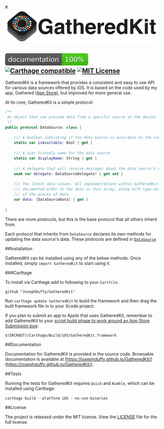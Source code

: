 #![GatheredKit](img/banner.png)

[![Documentation](https://github.com/JosephDuffy/GatheredKit/raw/master/docs/badge.svg)](https://josephduffy.github.io/GatheredKit/) [![Carthage compatible](https://img.shields.io/badge/Carthage-compatible-4BC51D.svg?style=flat)](https://github.com/Carthage/Carthage) [![MIT License](https://img.shields.io/badge/License-MIT-4BC51D.svg?style=flat)](https://github.com/josephduffy/GatheredKit/blob/master/LICENSE)
--

GatheredKit is a framework that provides a consistent and easy to use API for various data sources offered by iOS. It is based on the code used by my app, Gathered ([App Store](https://itunes.apple.com/us/app/apple-store/id929726748?mt=8)), but improved for more general use.

At its core, GatheredKit is a simple protocol:

```swift
/**
 An object that can provide data from a specific source on the device
 */
public protocol DataSource: class {

    /// A boolean indicating if the data source is available on the current device
    static var isAvailable: Bool { get }

    /// A user-friendly name for the data source
    static var displayName: String { get }

    /// A delegate that will receive messages about the data source's data
    weak var delegate: DataSourceDelegate? { get set }

    /// The latest data values. All implementations within GatheredKit have a consistent and
    /// documented order to the data in this array, along with type-safe properties for each
    /// of the pieces of data
    var data: [DataSourceData] { get }

}
```

There are more protocols, but this is the base protocol that all others inherit from.

Each protocol that inherits from `DataSource` declares its own methods for updating the data source's data. These protocols are defined in [`DataSource`](https://josephduffy.github.io/GatheredKit/Protocols/DataSource.html)

##Installation

GatheredKit can be installed using any of the below methods. Once installed, simply `import GatheredKit` to start using it.

###Carthage

To install via Carthage add to following to your `Cartfile`:

```
github "JosephDuffy/GatheredKit"
```

Run `carthage update GatheredKit` to build the framework and then drag the built framework file in to your Xcode project.

If you plan to submit an app to Apple that uses GatheredKit, remember to add GatheredKit to your [script build phase to work around an App Store Submission bug](https://github.com/Carthage/Carthage#if-youre-building-for-ios-tvos-or-watchos):

```
$(SRCROOT)/Carthage/Build/iOS/GatheredKit.framework
```

##Documentation

Documentation for GatheredKit is provided in the source code. Browsable documentation is available at [https://josephduffy.github.io/GatheredKit/](https://josephduffy.github.io/GatheredKit/).

##Tests

Running the tests for GatheredKit requires `Quick` and `Nimble`, which can be installed using Carthage:

`carthage build --platform iOS --no-use-binaries`

##License

The project is released under the MIT license. View the [LICENSE](https://github.com/josephduffy/GatheredKit/blob/master/LICENSE) file for the full license.